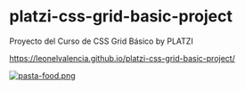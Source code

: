 # platzi-css-grid-basic-project
Proyecto del Curso de CSS Grid Básico by PLATZI

https://leonelvalencia.github.io/platzi-css-grid-basic-project/

[![pasta-food.png](https://i.postimg.cc/Dw95Q2jM/pasta-food.png)](https://postimg.cc/SnGWkpp6)
